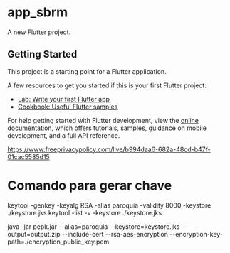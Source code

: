# app_sbrm

A new Flutter project.

## Getting Started

This project is a starting point for a Flutter application.

A few resources to get you started if this is your first Flutter project:

- [Lab: Write your first Flutter app](https://docs.flutter.dev/get-started/codelab)
- [Cookbook: Useful Flutter samples](https://docs.flutter.dev/cookbook)

For help getting started with Flutter development, view the
[online documentation](https://docs.flutter.dev/), which offers tutorials,
samples, guidance on mobile development, and a full API reference.


https://www.freeprivacypolicy.com/live/b994daa6-682a-48cd-b47f-01cac5585d15

# Comando para gerar chave

keytool -genkey -keyalg RSA -alias paroquia -validity 8000 -keystore ./keystore.jks
keytool -list -v -keystore ./keystore.jks 


java -jar pepk.jar --alias=paroquia --keystore=keystore.jks --output=output.zip --include-cert --rsa-aes-encryption --encryption-key-path=./encryption_public_key.pem
